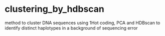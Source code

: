 # clustering_by_hdbscan

method to cluster DNA sequences using 1Hot coding, PCA and HDBscan to identify distinct haplotypes in a background of sequencing error